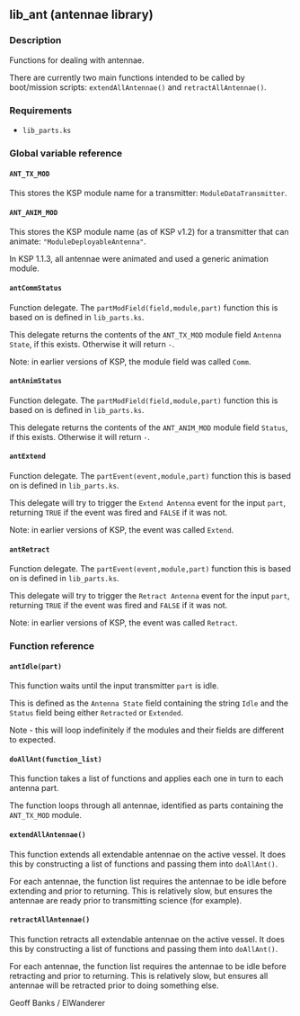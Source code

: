 ## lib\_ant (antennae library)

### Description

Functions for dealing with antennae.

There are currently two main functions intended to be called by boot/mission scripts: `extendAllAntennae()` and `retractAllAntennae()`.

### Requirements

* `lib_parts.ks`

### Global variable reference

#### `ANT_TX_MOD`

This stores the KSP module name for a transmitter: `ModuleDataTransmitter`.

#### `ANT_ANIM_MOD`

This stores the KSP module name (as of KSP v1.2) for a transmitter that can animate: `"ModuleDeployableAntenna"`.

In KSP 1.1.3, all antennae were animated and used a generic animation module.

#### `antCommStatus`

Function delegate. The `partModField(field,module,part)` function this is based on is defined in `lib_parts.ks`. 

This delegate returns the contents of the `ANT_TX_MOD` module field `Antenna State`, if this exists. Otherwise it will return `-`.

Note: in earlier versions of KSP, the module field was called `Comm`.

#### `antAnimStatus`

Function delegate. The `partModField(field,module,part)` function this is based on is defined in `lib_parts.ks`. 

This delegate returns the contents of the `ANT_ANIM_MOD` module field `Status`, if this exists. Otherwise it will return `-`.

#### `antExtend`

Function delegate. The `partEvent(event,module,part)` function this is based on is defined in `lib_parts.ks`.

This delegate will try to trigger the `Extend Antenna` event for the input `part`, returning `TRUE` if the event was fired and `FALSE` if it was not.

Note: in earlier versions of KSP, the event was called `Extend`.

#### `antRetract`

Function delegate. The `partEvent(event,module,part)` function this is based on is defined in `lib_parts.ks`.

This delegate will try to trigger the `Retract Antenna` event for the input `part`, returning `TRUE` if the event was fired and `FALSE` if it was not.

Note: in earlier versions of KSP, the event was called `Retract`.

### Function reference

#### `antIdle(part)`

This function waits until the input transmitter `part` is idle.

This is defined as the `Antenna State` field containing the string `Idle` and the `Status` field being either `Retracted` or `Extended`.

Note - this will loop indefinitely if the modules and their fields are different to expected.

#### `doAllAnt(function_list)`

This function takes a list of functions and applies each one in turn to each antenna part.

The function loops through all antennae, identified as parts containing the `ANT_TX_MOD` module.

#### `extendAllAntennae()`

This function extends all extendable antennae on the active vessel. It does this by constructing a list of functions and passing them into `doAllAnt()`.

For each antennae, the function list requires the antennae to be idle before extending and prior to returning. This is relatively slow, but ensures the antennae are ready prior to transmitting science (for example).

#### `retractAllAntennae()`

This function retracts all extendable antennae on the active vessel. It does this by constructing a list of functions and passing them into `doAllAnt()`.

For each antennae, the function list requires the antennae to be idle before retracting and prior to returning. This is relatively slow, but ensures all antennae will be retracted prior to doing something else.

Geoff Banks / ElWanderer
